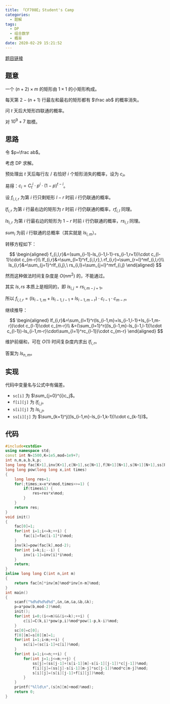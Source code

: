 ```yaml
---
title: 「CF708E」Student's Camp
categories:
  - 题解
tags:
  - DP
  - 组合数学
  - 概率
date: 2020-02-29 15:21:52
---
```


[题目链接](https://codeforces.com/contest/708/problem/E)

## 题意

一个 $(n+2)\times m$ 的矩形由 $1\times1$ 的小矩形构成。

每天第 $2-(n+1)$ 行最左和最右的矩形都有 $\frac ab$ 的概率消失。

问 $t$ 天后大矩形四联通的概率。

对 $10^9+7$ 取模。

<!-- more -->

## 思路

令 $p=\frac ab$。

考虑 DP 求解。

预处理出 $t$ 天后每行左 / 右恰好 $i$ 个矩形消失的概率，设为 $c_i$。

易得：$c_i=C_t^i\cdot p^i\cdot(1-p)^{t-i}$。

设 $f_{i,l,r}$ 为第 $i$ 行只剩矩形 $l-r$ 时前 $i$ 行仍联通的概率。

$lf_{i,r}$ 为第 $i$ 行最右边的矩形为 $r$ 时前 $i$ 行仍联通的概率，$rf_{i,l}$ 同理。

$ls_{i,r}$ 为第 $i$ 行最右边的矩形为 $1-r$ 时前 $i$ 行仍联通的概率，$rs_{i,l}$ 同理。

$sum_i$ 为前 $i$ 行联通的总概率（其实就是 $ls_{i,m}$）。

转移方程如下：

$$
\begin{aligned}
f_{i,l,r}&=(sum_{i-1}-ls_{i-1,l-1}-rs_{i-1,r+1})\cdot c_{l-1}\cdot c_{m-r}\\
lf_{i,r}&=\sum_{l=1}^rf_{i,l,r},\ rf_{i,r}=\sum_{r=l}^mf_{i,l,r}\\
ls_{i,r}&=\sum_{j=1}^rlf_{i,j},\ rs_{i,l}=\sum_{j=l}^mrf_{i,j}
\end{aligned}
$$

然而这种做法时间复杂度是 $O(nm^2)$ 的，不能通过。

其实 $ls,rs$ 本质上是相同的，即 $ls_{i,j}=rs_{i,m-j+1}$。

所以 $f_{i,l,r}=(ls_{i-1,m}+ls_{i-1,l-1}+ls_{i-1,m-r})\cdot c_{l-1}\cdot c_{m-r}$。

继续推导：

$$
\begin{aligned}
lf_{i,r}&=\sum_{l=1}^r(ls_{i-1,m}+ls_{i-1,l-1}+ls_{i-1,m-r})\cdot c_{l-1}\cdot c_{m-r}\\
&=(\sum_{l=1}^r((ls_{i-1,m}-ls_{i-1,l-1})\cdot c_{l-1})-ls_{i-1,m-r}\cdot\sum_{l=1}^rc_{l-1})\cdot c_{m-r}
\end{aligned}
$$

维护前缀和，可在 $O(1)$ 时间复杂度内求出 $lf_{i,r}$。

答案为 $ls_{n,m}$。

## 实现

代码中变量名与公式中有偏差。

- `sc[i]` 为 $\sum_{j=0}^{i}c_j$。
- `f[i][j]` 为 $lf_{i,j}$。
- `s[i][j]` 为 $ls_{i,j}$。
- `ss[i][j]` 为 $\sum_{k=1}^j((ls_{i-1,m}-ls_{i-1,k-1})\cdot c_{k-1})$。

## 代码

```cpp
#include<cstdio>
using namespace std;
const int N=1500,K=1e5,mod=1e9+7;
int n,m,a,b,k,p;
long long fac[K+1],inv[K+1],c[N+1],sc[N+1],f[N+1][N+1],s[N+1][N+1],ss[N+1];
long long pow(long long x,int times)
{
    long long res=1;
    for(;times;x=x*x%mod,times>>=1) {
        if(times&1) {
            res=res*x%mod;
        }
    }
    return res;
}
void init()
{
    fac[0]=1;
    for(int i=1;i<=k;++i) {
        fac[i]=fac[i-1]*i%mod;
    }
    inv[k]=pow(fac[k],mod-2);
    for(int i=k;i;--i) {
        inv[i-1]=inv[i]*i%mod;
    }
    return;
}
inline long long C(int n,int m)
{
    return fac[n]*inv[m]%mod*inv[n-m]%mod;
}
int main()
{
    scanf("%d%d%d%d%d",&n,&m,&a,&b,&k);
    p=a*pow(b,mod-2)%mod;
    init();
    for(int i=0;(i<=m)&&(i<=k);++i) {
        c[i]=C(k,i)*pow(p,i)%mod*pow(1-p,k-i)%mod;
    }
    sc[0]=c[0];
    f[0][m]=s[0][m]=1;
    for(int i=1;i<m;++i) {
        sc[i]=(sc[i-1]+c[i])%mod;
    }
    for(int i=1;i<=n;++i) {
        for(int j=1;j<=m;++j) {
            ss[j]=(ss[j-1]+(s[i-1][m]-s[i-1][j-1])*c[j-1])%mod;
            f[i][j]=(ss[j]-s[i-1][m-j]*sc[j-1])%mod*c[m-j]%mod;
            s[i][j]=(s[i][j-1]+f[i][j])%mod;
        }
    }
    printf("%lld\n",(s[n][m]+mod)%mod);
    return 0;
}
```
